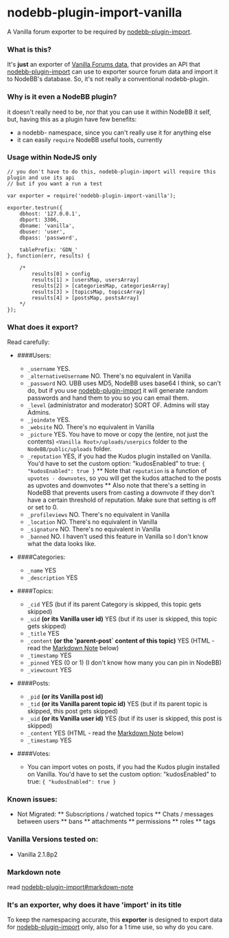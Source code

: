 nodebb-plugin-import-vanilla
========================

A Vanilla forum exporter to be required by [nodebb-plugin-import](https://github.com/akhoury/nodebb-plugin-import).

### What is this?

It's __just__ an exporter of [Vanilla Forums data](http://www.vanillaforums.org/),  that provides an API that [nodebb-plugin-import](https://github.com/akhoury/nodebb-plugin-import)
can use to exporter source forum data and import it to NodeBB's database. So, it's not really a conventional nodebb-plugin.

### Why is it even a NodeBB plugin?

it doesn't really need to be, nor that you can use it within NodeBB it self, but, having this as a plugin have few benefits:
* a nodebb- namespace, since you can't really use it for anything else
* it can easily `require` NodeBB useful tools, currently

### Usage within NodeJS only

```
// you don't have to do this, nodebb-plugin-import will require this plugin and use its api
// but if you want a run a test

var exporter = require('nodebb-plugin-import-vanilla');

exporter.testrun({
    dbhost: '127.0.0.1',
    dbport: 3306,
    dbname: 'vanilla',
    dbuser: 'user',
    dbpass: 'password',

    tablePrefix: 'GDN_'
}, function(err, results) {

    /*
        results[0] > config
        results[1] > [usersMap, usersArray]
        results[2] > [categoriesMap, categoriesArray]
        results[3] > [topicsMap, topicsArray]
        results[4] > [postsMap, postsArray]
    */
});

```

### What does it export?
Read carefully:

- ####Users:
    * `_username` YES.
    * `_alternativeUsername` NO. There's no equivalent in Vanilla
    * `_password` NO. UBB uses MD5, NodeBB uses base64 I think, so can't do, but if you use [nodebb-plugin-import](https://github.com/akhoury/nodebb-plugin-import) it will generate random passwords and hand them to you so you can email them.
    * `_level` (administrator and moderator) SORT OF. Admins will stay Admins.
    * `_joindate` YES.
    * `_website` NO. There's no equivalent in Vanilla
    * `_picture` YES. You have to move or copy the (entire, not just the contents) `<Vanilla Root>/uploads/userpics` folder to the `NodeBB/public/uploads` folder.
    * `_reputation` YES, if you had the Kudos plugin installed on Vanilla. You'd have to set the custom option: "kudosEnabled" to true: `{ "kudosEnabled": true }`
    ** Note that `reputation` is a function of `upvotes - downvotes`, so you will get the kudos attached to the posts as upvotes and downvotes
    ** Also note that there's a setting in NodeBB that prevents users from casting a downvote if they don't have a certain threshold of reputation. Make sure that setting is off or set to 0.
    * `_profileviews` NO. There's no equivalent in Vanilla
    * `_location` NO. There's no equivalent in Vanilla
    * `_signature` NO. There's no equivalent in Vanilla
    * `_banned` NO. I haven't used this feature in Vanilla so I don't know what the data looks like.


- ####Categories:
    * `_name` YES
    * `_description` YES

- ####Topics:
    * `_cid` YES (but if its parent Category is skipped, this topic gets skipped)
    * `_uid` __(or its Vanilla user id)__ YES (but if its user is skipped, this topic gets skipped)
    * `_title` YES
    * `_content` __(or the 'parent-post` content of this topic)__ YES (HTML - read the [Markdown Note](#markdown-note) below)
    * `_timestamp` YES
    * `_pinned` YES (0 or 1) (I don't know how many you can pin in NodeBB)
    * `_viewcount` YES

- ####Posts:
    * `_pid` __(or its Vanilla post id)__
    * `_tid` __(or its Vanilla parent topic id)__ YES (but if its parent topic is skipped, this post gets skipped)
    * `_uid` __(or its Vanilla user id)__ YES (but if its user is skipped, this post is skipped)
    * `_content` YES (HTML - read the [Markdown Note](#markdown-note) below)
    * `_timestamp` YES

- ####Votes:
    * You can import votes on posts, if you had the Kudos plugin installed on Vanilla. You'd have to set the custom option: "kudosEnabled" to true: `{ "kudosEnabled": true }`

### Known issues:
* Not Migrated:
** Subscriptions / watched topics
** Chats / messages between users
** bans
** attachments
** permissions
** roles
** tags

### Vanilla Versions tested on:
  - Vanilla 2.1.8p2

### Markdown note

read [nodebb-plugin-import#markdown-note](https://github.com/akhoury/nodebb-plugin-import#markdown-note)

### It's an exporter, why does it have 'import' in its title

To keep the namespacing accurate, this __exporter__ is designed to export data for [nodebb-plugin-import](https://github.com/akhoury/nodebb-plugin-import) only, also for a 1 time use, so why do you care.
